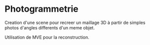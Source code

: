 # Photogrammetrie
Creation d'une scene pour recreer un maillage 3D à partir de simples photos d'angles differents d'un meme objet.

Utilisation de MVE pour la reconstruction.

